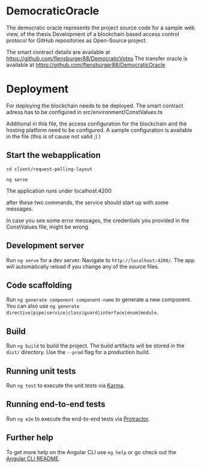 # DemocraticOracle
The democratic oracle represents the project source code for a sample web view, of the thesis
Development of a blockchain based access control protocol for
GitHub repositories as Open-Source project.

The smart contract details are available at https://github.com/flensburger88/DemocraticVotes
The transfer oracle is available at https://github.com/flensburger88/DemocraticOracle


# Deployment
For deploying the blockchain needs to be deployed.
The smart contract adress has to be configured in src/environment/ConstValues.ts

Additional in this file, the access configuration for the blockchain and the hosting platform need to be configured.
A sample configuration is available in the file (this is of cause not valid ;) )




## Start the webapplication

```cd client/request-polling-layout```

```ng serve```

The application runs under localhost:4200


after these two commands, the service should start up with some messages.

In case you see some error messages, the credentials you provided in the ConstValues file, might be wrong





## Development server

Run `ng serve` for a dev server. Navigate to `http://localhost:4200/`. The app will automatically reload if you change any of the source files.

## Code scaffolding

Run `ng generate component component-name` to generate a new component. You can also use `ng generate directive|pipe|service|class|guard|interface|enum|module`.

## Build

Run `ng build` to build the project. The build artifacts will be stored in the `dist/` directory. Use the `--prod` flag for a production build.

## Running unit tests

Run `ng test` to execute the unit tests via [Karma](https://karma-runner.github.io).

## Running end-to-end tests

Run `ng e2e` to execute the end-to-end tests via [Protractor](http://www.protractortest.org/).

## Further help

To get more help on the Angular CLI use `ng help` or go check out the [Angular CLI README](https://github.com/angular/angular-cli/blob/master/README.md).
